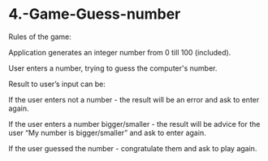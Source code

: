 # 4.-Game-Guess-number
Rules of the game:



Application generates an integer number from 0 till 100 (included).



User enters a number, trying to guess the computer's number.



Result to user’s input can be:

If the user enters not a number - the result will be an error and ask to enter again.

If the user enters a number bigger/smaller - the result will be advice for the user “My number is bigger/smaller” and ask to enter again.

If the user guessed the number - congratulate them and ask to play again.
